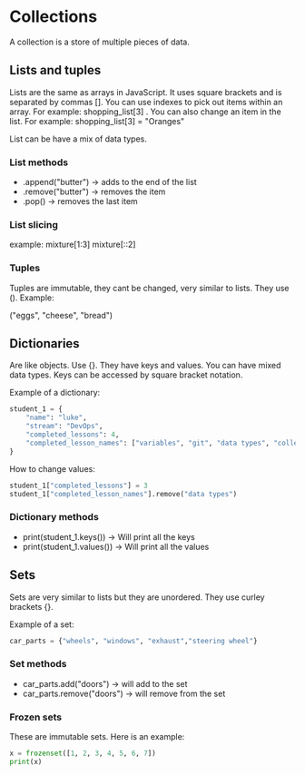 # Collections

A collection is a store of multiple pieces of data.

## Lists and tuples

Lists are the same as arrays in JavaScript. It uses square brackets and is separated by commas [].
You can use indexes to pick out items within an array. For example: shopping_list[3] .
You can also change an item in the list. For example: shopping_list[3] = "Oranges"

List can be have a mix of data types.

### List methods

- .append("butter") -> adds to the end of the list
- .remove("butter") -> removes the item
- .pop() -> removes the last item

### List slicing 

example: mixture[1:3]
mixture[::2]

### Tuples

Tuples are immutable, they cant be changed, very similar to lists. They use ().
Example:

("eggs", "cheese", "bread")

## Dictionaries

Are like objects. Use {}. They have keys and values.
You can have mixed data types. Keys can be accessed by square bracket notation.

Example of a dictionary:
```python
student_1 = {
    "name": "luke",
    "stream": "DevOps",
    "completed_lessons": 4,
    "completed_lesson_names": ["variables", "git", "data types", "collections"]
}
```

How to change values:
```python
student_1["completed_lessons"] = 3
student_1["completed_lesson_names"].remove("data types")
```
### Dictionary methods

- print(student_1.keys()) -> Will print all the keys
- print(student_1.values()) -> Will print all the values

## Sets

Sets are very similar to lists but they are unordered. They use curley brackets {}.

Example of a set:

```python
car_parts = {"wheels", "windows", "exhaust","steering wheel"}
```

### Set methods

- car_parts.add("doors") -> will add to the set
- car_parts.remove("doors") -> will remove from the set

### Frozen sets

These are immutable sets. Here is an example:

```python
x = frozenset([1, 2, 3, 4, 5, 6, 7])
print(x)
```